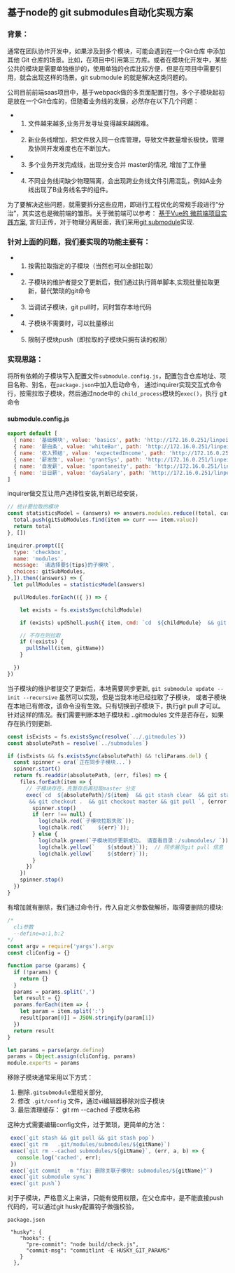 <h2>基于node的 git submodules自动化实现方案</h2>

<h3>背景：</h3>
通常在团队协作开发中，如果涉及到多个模块，可能会遇到在一个Git仓库 中添加 其他 Git 仓库的场景。比如，在项目中引用第三方库。或者在模块化开发中，某些公共的模块是需要单独维护的，使用单独的仓库比较方便，但是在项目中需要引用，就会出现这样的场景。git submodule 的就是解决这类问题的。

<!-- ## 开发流程 （建议） -->
   公司目前前端saas项目中，基于webpack做的多页面配置打包，多个子模块起初是放在一个Git仓库的，但随着业务线的发展，必然存在以下几个问题：
   * 1. 文件越来越多,业务开发寻址变得越来越困难。
   * 2. 新业务线增加，把文件放入同一仓库管理，导致文件数量增长极快，管理及协同开发难度也在不断加大。
   * 3. 多个业务开发完成线，出现分支合并 master的情况, 增加了工作量
   * 4. 不同业务线间缺少物理隔离，会出现跨业务线文件引用混乱，例如A业务线出现了B业务线名字的组件。

为了要解决这些问题，就需要拆分这些应用，即进行工程优化的常规手段进行“分治”，其实这也是微前端的雏形。关于微前端可以参考：
[基于Vue的 微前端项目实践方案](/modules/solution/micro),  言归正传，对于物理分离层面，我们采用[git submodule](/modules/git/submodule)实现.

<!-- [_sidebar.css](https://cdn.jsdelivr.net/npm/docsify-themeable@0/src/scss/themes/defaults/_sidebar.css ':include') -->




<h3>针对上面的问题，我们要实现的功能主要有：</h3>

 * 1. 按需拉取指定的子模块（当然也可以全部拉取）
 * 2. 子模块的维护者提交了更新后，我们通过执行简单脚本,实现批量拉取更新，替代繁琐的git命令
 * 3. 当调试子模块，git pull时，同时暂存本地代码
 * 4. 子模块不需要时，可以批量移出
 * 5. 限制子模块push（即拉取的子模块只拥有读的权限）


### 实现思路：
将所有依赖的子模块写入配置文件`submodule.config.js`，配置包含仓库地址、项目名称、别名，在`package.json`中加入启动命令，
通过inquirer实现交互式命令行，按需拉取子模块，然后通过node中的 `child_process`模块的`exec()`，执行 git 命令 


#### submodule.config.js
```js
export default [
  { name: '基础模块', value: 'basics', path: 'http://172.16.0.251/linpeiqun/saas-basic' },
  { name: '薪白条', value: 'whiteBar', path: 'http://172.16.0.251/linpeiqun/saas-grantsys' },
  { name: '收入预结', value: 'expectedIncome', path: 'http://172.16.0.251/linpeiqun/saas-basic' },
  { name: '薪发放', value: 'grantSys', path: 'http://172.16.0.251/linpeiqun/saas-basic' },
  { name: '自发薪', value: 'spontaneity', path: 'http://172.16.0.251/linpeiqun/saas-basic' },
  { name: '日日薪', value: 'daySalary', path: 'http://172.16.0.251/linpeiqun/saas-basic' },
]
```

inquirer做交互让用户选择性安装,判断已经安装，

```js
// 统计要拉取的模块
const statisticsModel = (answers) => answers.modules.reduce((total, curr, index, arr) => {
  total.push(gitSubModules.find(item => curr === item.value))
  return total
}, [])

inquirer.prompt([{
  type: 'checkbox',
  name: 'modules',
  message: `请选择要${tips}的子模块`,
  choices: gitSubModules,
},]).then((answers) => {
  let pullModules = statisticsModel(answers)

  pullModules.forEach(({ }) => {

    let exists = fs.existsSync(childModule)

    if (exists) updShell.push({ item, cmd: `cd  ${childModule}  && git stash clear  && git stash save "备份${item}" && git checkout .  && git checkout master && git pull ` })

    // 不存在则拉取
    if (!exists) {
      pullShell(item, gitName))
    }

  })
})

```
当子模块的维护者提交了更新后，本地需要同步更新, `git submodule update --init --recursive` 虽然可以实现，但是当我本地已经拉取了子模块，
或者子模块在本地已有修改，该命令没有生效。只有切换到子模块下，执行git pull 才可以。针对这样的情况。我们需要判断本地子模块和 ..gitmodules 文件是否存在，如果存在执行则更新.

```js
const isExists = fs.existsSync(resolve(`../.gitmodules`))
const absolutePath = resolve(`../submodules`)

if (isExists && fs.existsSync(absolutePath) && !cliParams.del) {
  const spinner = ora(`正在同步子模块...`)
  spinner.start()
  return fs.readdir(absolutePath, (err, files) => {
    files.forEach(item => {
      // 子模块存在，先暂存后再拉取master 分支
      exec(`cd  ${absolutePath}/${item}  && git stash clear  && git stash save "备份${item}"
       && git checkout .  && git checkout master && git pull `, (error, stdout, stderr) => {
        spinner.stop()
        if (err !== null) {
          log(chalk.red(`子模块拉取失败`));
          log(chalk.red(`    ${err}`));
        } else {
          log(chalk.green(`子模块同步更新成功， 请查看目录：/submodules/ `));
          log(chalk.yellow(`    ${stdout}`));  // 同步展示git pull 信息
          log(chalk.yellow(`    ${stderr}`));
        }
      })
    })
    spinner.stop()
  })
}

```

有增加就有删除，我们通过命令行，传入自定义参数做解析，取得要删除的模块:
```js
/*
  cli参数
  --define=a:1,b:2
*/
const argv = require('yargs').argv
const cliConfig = {}

function parse (params) {
  if (!params) {
    return {}
  }
  params = params.split(',')
  let result = {}
  params.forEach(item => {
    let param = item.split(':')
    result[param[0]] = JSON.stringify(param[1])
  })
  return result
}

let params = parse(argv.define)
params = Object.assign(cliConfig, params)
module.exports = params
```

移除子模块通常采用以下方式：
 1. 删除`.gitsubmodule`里相关部分,   
 2. 修改 `.git/config` 文件，通过vi编辑器移除对应子模块
 2. 最后清理缓存：  git rm --cached 子模块名称

这种方式需要编辑config文件，过于繁琐，更简单的方法：
 
 ```js
  exec(`git stash && git pull && git stash pop`)
  exec(`git rm   .git/modules/submodules/${gitName}`)
  exec(`git rm --cached submodules/${gitName}`, (err, a, b) => {
    console.log('cached', err);
  })
  exec(`git commit  -m "fix: 删除关联子模块: submodules/${gitName}"`)
  exec(`git submodule sync`)
  exec(`git push`)
```

对于子模块，严格意义上来讲，只能有使用权限，在父仓库中，是不能直接push 代码的，可以通过git husky配置钩子做强校验，


`package.json`
```
 "husky": {
    "hooks": {
      "pre-commit": "node build/check.js",
      "commit-msg": "commitlint -E HUSKY_GIT_PARAMS"
    }
  },
  ```






 





